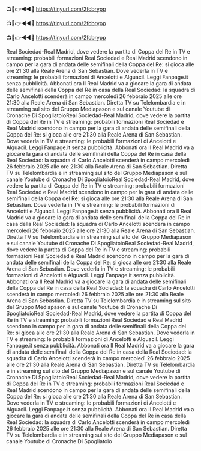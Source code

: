 
📺📱👉◄◄🔴 https://tinyurl.com/2fcbrypp

📺📱👉◄◄🔴 https://tinyurl.com/2fcbrypp

📺📱👉◄◄🔴 https://tinyurl.com/2fcbrypp



Real Sociedad-Real Madrid, dove vedere la partita di Coppa del Re in TV e streaming: probabili formazioni
Real Sociedad e Real Madrid scendono in campo per la gara di andata delle semifinali della Coppa del Re: si gioca alle ore 21:30 alla Reale Arena di San Sebastian. Dove vederla in TV e streaming: le probabili formazioni di Ancelotti e Alguacil.
Leggi Fanpage.it senza pubblicità. Abbonati ora
Il Real Madrid va a giocare la gara di andata delle semifinali della Coppa del Re in casa della Real Sociedad: la squadra di Carlo Ancelotti scenderà in campo mercoledì 26 febbraio 2025 alle ore 21:30 alla Reale Arena di San Sebastian. Diretta TV su Telelombardia e in streaming sul sito del Gruppo Mediapason e sul canale Youtube di Cronache Di SpogliatoioReal Sociedad-Real Madrid, dove vedere la partita di Coppa del Re in TV e streaming: probabili formazioni
Real Sociedad e Real Madrid scendono in campo per la gara di andata delle semifinali della Coppa del Re: si gioca alle ore 21:30 alla Reale Arena di San Sebastian. Dove vederla in TV e streaming: le probabili formazioni di Ancelotti e Alguacil.
Leggi Fanpage.it senza pubblicità. Abbonati ora
Il Real Madrid va a giocare la gara di andata delle semifinali della Coppa del Re in casa della Real Sociedad: la squadra di Carlo Ancelotti scenderà in campo mercoledì 26 febbraio 2025 alle ore 21:30 alla Reale Arena di San Sebastian. Diretta TV su Telelombardia e in streaming sul sito del Gruppo Mediapason e sul canale Youtube di Cronache Di SpogliatoioReal Sociedad-Real Madrid, dove vedere la partita di Coppa del Re in TV e streaming: probabili formazioni
Real Sociedad e Real Madrid scendono in campo per la gara di andata delle semifinali della Coppa del Re: si gioca alle ore 21:30 alla Reale Arena di San Sebastian. Dove vederla in TV e streaming: le probabili formazioni di Ancelotti e Alguacil.
Leggi Fanpage.it senza pubblicità. Abbonati ora
Il Real Madrid va a giocare la gara di andata delle semifinali della Coppa del Re in casa della Real Sociedad: la squadra di Carlo Ancelotti scenderà in campo mercoledì 26 febbraio 2025 alle ore 21:30 alla Reale Arena di San Sebastian. Diretta TV su Telelombardia e in streaming sul sito del Gruppo Mediapason e sul canale Youtube di Cronache Di SpogliatoioReal Sociedad-Real Madrid, dove vedere la partita di Coppa del Re in TV e streaming: probabili formazioni
Real Sociedad e Real Madrid scendono in campo per la gara di andata delle semifinali della Coppa del Re: si gioca alle ore 21:30 alla Reale Arena di San Sebastian. Dove vederla in TV e streaming: le probabili formazioni di Ancelotti e Alguacil.
Leggi Fanpage.it senza pubblicità. Abbonati ora
Il Real Madrid va a giocare la gara di andata delle semifinali della Coppa del Re in casa della Real Sociedad: la squadra di Carlo Ancelotti scenderà in campo mercoledì 26 febbraio 2025 alle ore 21:30 alla Reale Arena di San Sebastian. Diretta TV su Telelombardia e in streaming sul sito del Gruppo Mediapason e sul canale Youtube di Cronache Di SpogliatoioReal Sociedad-Real Madrid, dove vedere la partita di Coppa del Re in TV e streaming: probabili formazioni
Real Sociedad e Real Madrid scendono in campo per la gara di andata delle semifinali della Coppa del Re: si gioca alle ore 21:30 alla Reale Arena di San Sebastian. Dove vederla in TV e streaming: le probabili formazioni di Ancelotti e Alguacil.
Leggi Fanpage.it senza pubblicità. Abbonati ora
Il Real Madrid va a giocare la gara di andata delle semifinali della Coppa del Re in casa della Real Sociedad: la squadra di Carlo Ancelotti scenderà in campo mercoledì 26 febbraio 2025 alle ore 21:30 alla Reale Arena di San Sebastian. Diretta TV su Telelombardia e in streaming sul sito del Gruppo Mediapason e sul canale Youtube di Cronache Di SpogliatoioReal Sociedad-Real Madrid, dove vedere la partita di Coppa del Re in TV e streaming: probabili formazioni
Real Sociedad e Real Madrid scendono in campo per la gara di andata delle semifinali della Coppa del Re: si gioca alle ore 21:30 alla Reale Arena di San Sebastian. Dove vederla in TV e streaming: le probabili formazioni di Ancelotti e Alguacil.
Leggi Fanpage.it senza pubblicità. Abbonati ora
Il Real Madrid va a giocare la gara di andata delle semifinali della Coppa del Re in casa della Real Sociedad: la squadra di Carlo Ancelotti scenderà in campo mercoledì 26 febbraio 2025 alle ore 21:30 alla Reale Arena di San Sebastian. Diretta TV su Telelombardia e in streaming sul sito del Gruppo Mediapason e sul canale Youtube di Cronache Di Spogliatoio
